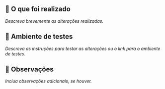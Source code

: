 ## 🔨 O que foi realizado

_Descreva brevemente as alterações realizadas._

## 👾 Ambiente de testes

_Descreva as instruções para testar as alterações ou o link para o ambiente de testes._

## 📝 Observações

_Inclua observações adicionais, se houver._
